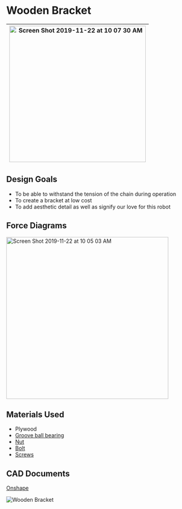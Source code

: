 # Wooden Bracket
| <img width="362" alt="Screen Shot 2019-11-22 at 10 07 30 AM" src="https://user-images.githubusercontent.com/49771001/69449521-f12ab580-0d0f-11ea-8fcc-b821597cb040.png"> | 
| :---: |
## Design Goals
* To be able to withstand the tension of the chain during operation
* To create a bracket at low cost
* To add aesthetic detail as well as signify our love for this robot

## Force Diagrams
<img width="430" alt="Screen Shot 2019-11-22 at 10 05 03 AM" src="https://user-images.githubusercontent.com/49771001/69449360-9ee99480-0d0f-11ea-87fe-da264dbf4c6f.png">


## Materials Used
* Plywood
* [Groove ball bearing](https://www.alibaba.com/product-detail/High-precision-zz809-abec-7-deep_60718249836.html?spm=a2700.7724857.main07.17.1bd252feC2zsEu)
* [Nut](https://www.amazon.com/Hillman-140021-Hex-Machine-Screw/dp/B000BQ8DE8)
* [Bolt](https://www.mcmaster.com/91772a253)
* [Screws](https://www.homedepot.com/p/Pro-Twist-7-x-2-in-Phillips-Bugle-Head-Coarse-Thread-Drywall-Screws-CS2005/207018690)

## CAD Documents

[Onshape](https://cad.onshape.com/documents/624bd94863b6c90403dc5483/w/e8e3d16901bbc782d0261a55/e/36c21db174f8b530e2a3a4fc)

![Wooden Bracket](https://user-images.githubusercontent.com/49771001/69452753-4cac7180-0d17-11ea-9cf9-dd54db3ae926.jpg)
